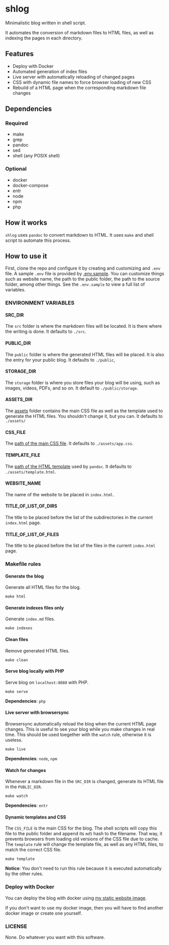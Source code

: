 # shlog

Minimalistic blog written in shell script.

It automates the conversion of markdown files to HTML files, as well as
indexing the pages in each directory.

## Features

- Deploy with Docker
- Automated generation of index files
- Live server with automatically reloading of changed pages
- CSS with dynamic file names to force browser loading of new CSS
- Rebuild of a HTML page when the corresponding markdown file changes

## Dependencies

### Required

- make
- grep
- pandoc
- sed
- shell (any POSIX shell)

### Optional

- docker
- docker-compose
- entr
- node
- npm
- php

## How it works

`shlog` uses `pandoc` to convert markdown to HTML. It uses `make` and
shell script to automate this process.

## How to use it

First, clone the repo and configure it by creating and customizing and `.env`
file.  A sample `.env` file is provided by [.env.sample](./.env.sample). You
can customize things such as website name, the path to the public folder,
the path to the source folder, among other things. See the `.env.sample`
to view a full list of variables.

### ENVIRONMENT VARIABLES

#### SRC_DIR

The `src` folder is where the markdown files will be located. It is there
where the writing is done. It defaults to `./src`.

#### PUBLIC_DIR

The `public` folder is where the generated HTML files will be placed. It
is also the entry for your public blog. It defaults to `./public`,

#### STORAGE_DIR

The `storage` folder is where you store files your blog will be using,
such as images, videos, PDFs, and so on. It default to `./public/storage`.

#### ASSETS_DIR

The [assets](./assets) folder contains the main CSS file as well as the
template used to generate the HTML files. You shouldn't change it, but you
can. It defaults to `./assets/`

#### CSS_FILE

The [path of the main CSS file](./assets/app.css). It defaults to
`./assets/app.css`.

#### TEMPLATE_FILE

The [path of the HTML template](./assets/template.html) used by `pandoc`.
It defaults to `./assets/template.html`.

#### WEBSITE_NAME

The name of the website to be placed in `index.html`.

#### TITLE_OF_LIST_OF_DIRS

The title to be placed before the list of the subdirectories in the current
`index.html` page.

#### TITLE_OF_LIST_OF_FILES

The title to be placed before the list of the files in the current `index.html`
page.

### Makefile rules

#### Generate the blog

Generate all HTML files for the blog.

```shell
make html
```

#### Generate indexes files only

Generate `index.md` files.

```
make indexes
```

#### Clean files

Remove generated HTML files.

```shell
make clean
```

#### Serve blog locally with PHP

Serve blog on `localhost:8080` with PHP.

```shell
make serve
```

**Dependencies**: `php`

#### Live server with browsersync

Browsersync automatically reload the blog when the current HTML page changes.
This is useful to see your blog while you make changes in real time. This
should be used toegether with the `watch` rule, otherwise it is useless.

```shell
make live
```

**Dependencies**: `node`, `npm`

#### Watch for changes

Whenever a markdown file in the `SRC_DIR` is changed, generate its
HTML file in the `PUBLIC_DIR`.

```shell
make watch
```

**Dependencies**: `entr`

#### Dynamic templates and CSS

The `CSS_FILE` is the main CSS for the blog. The shell scripts will copy
this file to the public folder and append its `md5` hash to the filename.
That way, it prevents browsers from loading old versions of the CSS file
due to cache. The `template` rule will change the template file, as well
as any HTML files, to match the correct CSS file.

```shell
make template
```

**Notice**: You don't need to run this rule because it is executed
automatically by the other rules.

### Deploy with Docker

You can deploy the blog with docker using [my static website
image](https://gitlab.com/andresouzaabreu/docker-static-website).

If you don't want to use my docker image, then you will have to find another
docker image or create one yourself.

### LICENSE

None. Do whatever you want with this software.

